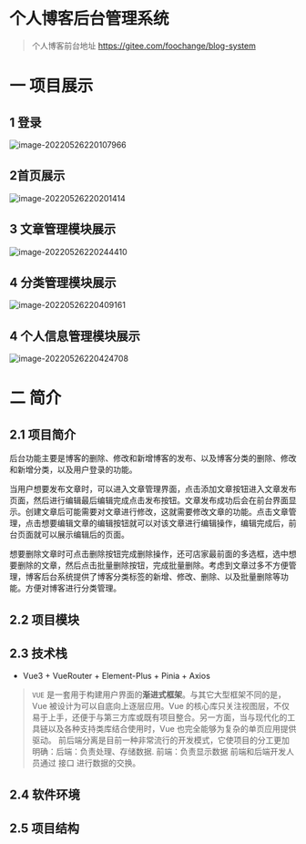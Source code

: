 # 个人博客后台管理系统
> 个人博客前台地址 https://gitee.com/foochange/blog-system
# 一 项目展示

## 1 登录

![image-20220526220107966](http://niu.foogeoo.ltd/GitHubImg/image-20220526220107966.png)



## 2首页展示



![image-20220526220201414](http://niu.foogeoo.ltd/GitHubImg/image-20220526220201414.png)



## 3 文章管理模块展示

![image-20220526220244410](http://niu.foogeoo.ltd/GitHubImg/image-20220526220244410.png)

## 4 分类管理模块展示

![image-20220526220409161](http://niu.foogeoo.ltd/GitHubImg/image-20220526220409161.png)

## 4 个人信息管理模块展示

![image-20220526220424708](http://niu.foogeoo.ltd/GitHubImg/image-20220526220424708.png)

# 二 简介

## 2.1  项目简介

 后台功能主要是博客的删除、修改和新增博客的发布、以及博客分类的删除、修改和新增分类，以及用户登录的功能。

当用户想要发布文章时，可以进入文章管理界面，点击添加文章按钮进入文章发布页面，然后进行编辑最后编辑完成点击发布按钮。文章发布成功后会在前台界面显示。创建文章后可能需要对文章进行修改，这就需要修改文章的功能。点击文章管理，点击想要编辑文章的编辑按钮就可以对该文章进行编辑操作，编辑完成后，前台页面就可以展示编辑后的页面。

想要删除文章时可点击删除按钮完成删除操作，还可店家最前面的多选框，选中想要删除的文章，然后点击批量删除按钮，完成批量删除。考虑到文章过多不方便管理，博客后台系统提供了博客分类标签的新增、修改、删除、以及批量删除等功能。方便对博客进行分类管理。

## 2.2 项目模块



## 2.3 技术栈

- Vue3 + VueRouter + Element-Plus + Pinia + Axios 

> `VUE` 
> 是一套用于构建用户界面的**渐进式框架**。与其它大型框架不同的是，Vue 被设计为可以自底向上逐层应用。Vue 的核心库只关注视图层，不仅易于上手，还便于与第三方库或既有项目整合。另一方面，当与现代化的工具链以及各种支持类库结合使用时，Vue 也完全能够为复杂的单页应用提供驱动。 前后端分离是目前一种非常流行的开发模式，它使项目的分工更加明确：后端：负责处理、存储数据. 前端：负责显示数据 前端和后端开发人员通过 接口 进行数据的交换。

## 2.4  软件环境



## 2.5 项目结构
